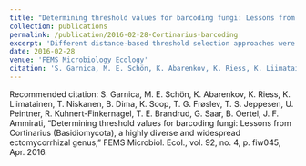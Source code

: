 ```yaml
---
title: "Determining threshold values for barcoding fungi: Lessons from Cortinarius (Basidiomycota), a highly diverse and widespread ectomycorrhizal genus"
collection: publications
permalink: /publication/2016-02-28-Cortinarius-barcoding
excerpt: 'Different distance-based threshold selection approaches were used to assess and compare use of the internal transcribed spacer (ITS) region to distinguish among 901 Cortinarius species represented by >3000 collections.'
date: 2016-02-28
venue: 'FEMS Microbiology Ecology'
citation: 'S. Garnica, M. E. Schön, K. Abarenkov, K. Riess, K. Liimatainen, T. Niskanen, B. Dima, K. Soop, T. G. Frøslev, T. S. Jeppesen, U. Peintner, R. Kuhnert-Finkernagel, T. E. Brandrud, G. Saar, B. Oertel, J. F. Ammirati, “Determining threshold values for barcoding fungi: Lessons from Cortinarius (Basidiomycota), a highly diverse and widespread ectomycorrhizal genus,” FEMS Microbiol. Ecol., vol. 92, no. 4, p. fiw045, Apr. 2016.'
---
```


Recommended citation: S. Garnica, M. E. Schön, K. Abarenkov, K. Riess, K. Liimatainen, T. Niskanen, B. Dima, K. Soop, T. G. Frøslev, T. S. Jeppesen, U. Peintner, R. Kuhnert-Finkernagel, T. E. Brandrud, G. Saar, B. Oertel, J. F. Ammirati, “Determining threshold values for barcoding fungi: Lessons from Cortinarius (Basidiomycota), a highly diverse and widespread ectomycorrhizal genus,” FEMS Microbiol. Ecol., vol. 92, no. 4, p. fiw045, Apr. 2016.
